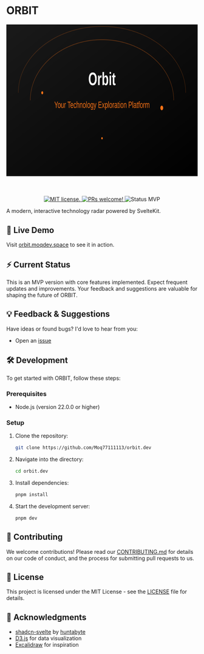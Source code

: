 # ORBIT


<h4 align="center">
   <picture>
      <img alt="Orbit" src="https://raw.githubusercontent.com/Moq77111113/orbit.dev/main/static/cover.svg" width="800" height="400" />
      </picture>
 </h4>



<br />
<p align="center">
  <a href="https://github.com/moq77111113/orbit.dev/blob/master/LICENSE">
    <img alt="MIT license." src="https://img.shields.io/badge/license-MIT-blue.svg"  />
  </a>
  <a href="https://github.com/Moq77111113/orbit.dev/blob/main/CONTRIBUTING.md">
    <img alt="PRs welcome!" src="https://img.shields.io/badge/PRs-welcome-brightgreen.svg?style=flat"  />
  </a>
   <img alt="Status MVP" src="https://img.shields.io/badge/status-MVP-orange.svg"  />
</p>

A modern, interactive technology radar powered by SvelteKit.

## 🚀 Live Demo

Visit [orbit.moqdev.space](https://orbit.moqdev.space) to see it in action.

## ⚡ Current Status
This is an MVP version with core features implemented. Expect frequent updates and improvements. Your feedback and suggestions are valuable for shaping the future of ORBIT.

## 💡 Feedback & Suggestions
Have ideas or found bugs? I'd love to hear from you:
- Open an [issue](https://github.com/Moq77111113/orbit.dev/issues)

## 🛠️ Development

To get started with ORBIT, follow these steps:

### Prerequisites

- Node.js (version 22.0.0 or higher)

### Setup

1. Clone the repository:
   ```sh
   git clone https://github.com/Moq77111113/orbit.dev
   ```

2. Navigate into the directory:
   ```sh
   cd orbit.dev
   ```

3. Install dependencies:
   ```sh
   pnpm install
   ```

4. Start the development server:
   ```sh
   pnpm dev
   ```


## 🤝 Contributing

We welcome contributions! Please read our [CONTRIBUTING.md](./CONTRIBUTING.md) for details on our code of conduct, and the process for submitting pull requests to us.

## 📝 License

This project is licensed under the MIT License - see the [LICENSE](./LICENSE) file for details.

## 🙏 Acknowledgments

- [shadcn-svelte](https://shadcn-svelte.com/) by <u>huntabyte</u>
- [D3.js](https://d3js.org/) for data visualization
- [Excalidraw](https://github.com/excalidraw/excalidraw) for inspiration
